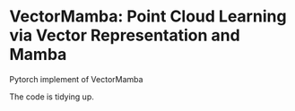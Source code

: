 # VectorMamba: Point Cloud Learning via Vector Representation and Mamba
Pytorch implement of VectorMamba

The code is tidying up.
